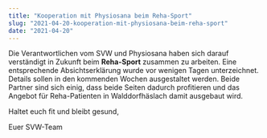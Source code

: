 ```yaml
---
title: "Kooperation mit Physiosana beim Reha-Sport"
slug: "2021-04-20-kooperation-mit-physiosana-beim-reha-sport"
date: "2021-04-20"
---
```

Die Verantwortlichen vom SVW und Physiosana haben sich darauf verständigt in Zukunft beim **Reha-Sport** zusammen zu arbeiten. Eine entsprechende Absichtserklärung wurde vor wenigen Tagen unterzeichnet. Details sollen in den kommenden Wochen ausgestaltet werden. Beide Partner sind sich einig, dass beide Seiten dadurch profitieren und das Angebot für Reha-Patienten in Walddorfhäslach damit ausgebaut wird.


Haltet euch fit und bleibt gesund,


Euer SVW-Team
